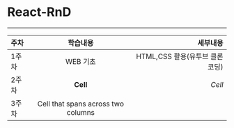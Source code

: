 # React-RnD
---

| 주차  | 학습내용 | 세부내용         |
| :------------ | :-----------: | -------------------: |
| 1주차 | WEB 기초       | HTML,CSS 활용(유투브 클론코딩) |
| 2주차 | **Cell**      | *Cell*               |
| 3주차 | Cell that spans across two columns  ||



